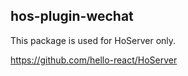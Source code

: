 ## hos-plugin-wechat

This package is used for HoServer only.

https://github.com/hello-react/HoServer

